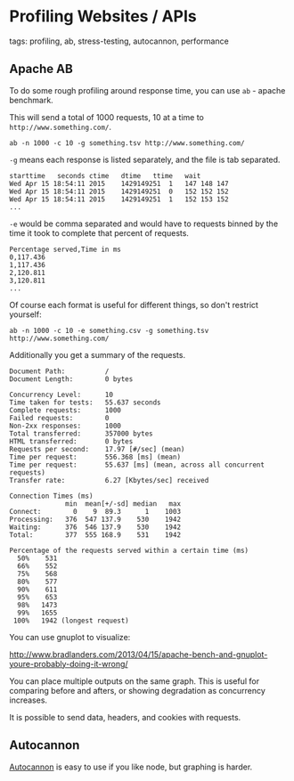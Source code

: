 # Profiling Websites / APIs

tags: profiling, ab, stress-testing, autocannon, performance

## Apache AB

To do some rough profiling around response time, you can use `ab` - apache benchmark.

This will send a total of 1000 requests, 10 at a time to `http://www.something.com/`.

```
ab -n 1000 -c 10 -g something.tsv http://www.something.com/
```

`-g` means each response is listed separately, and the file is tab separated.

```
starttime	seconds	ctime	dtime	ttime	wait
Wed Apr 15 18:54:11 2015	1429149251	1	147	148	147
Wed Apr 15 18:54:11 2015	1429149251	0	152	152	152
Wed Apr 15 18:54:11 2015	1429149251	1	152	153	152
...
```

`-e` would be comma separated and would have to requests binned by the time it
took to complete that percent of requests.

```
Percentage served,Time in ms
0,117.436
1,117.436
2,120.811
3,120.811
...
```

Of course each format is useful for different things, so don't restrict yourself:

```
ab -n 1000 -c 10 -e something.csv -g something.tsv http://www.something.com/
```

Additionally you get a summary of the requests.

```
Document Path:          /
Document Length:        0 bytes

Concurrency Level:      10
Time taken for tests:   55.637 seconds
Complete requests:      1000
Failed requests:        0
Non-2xx responses:      1000
Total transferred:      357000 bytes
HTML transferred:       0 bytes
Requests per second:    17.97 [#/sec] (mean)
Time per request:       556.368 [ms] (mean)
Time per request:       55.637 [ms] (mean, across all concurrent requests)
Transfer rate:          6.27 [Kbytes/sec] received

Connection Times (ms)
              min  mean[+/-sd] median   max
Connect:        0    9  89.3      1    1003
Processing:   376  547 137.9    530    1942
Waiting:      376  546 137.9    530    1942
Total:        377  555 168.9    531    1942

Percentage of the requests served within a certain time (ms)
  50%    531
  66%    552
  75%    568
  80%    577
  90%    611
  95%    653
  98%   1473
  99%   1655
 100%   1942 (longest request)
 ```

You can use gnuplot to visualize:

http://www.bradlanders.com/2013/04/15/apache-bench-and-gnuplot-youre-probably-doing-it-wrong/

You can place multiple outputs on the same graph. This is useful for comparing
before and afters, or showing degradation as concurrency increases.

It is possible to send data, headers, and cookies with requests.

## Autocannon

[Autocannon](https://github.com/mcollina/autocannon) is easy to use if you like node, but graphing is harder.
